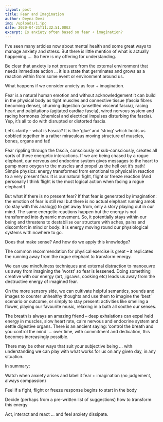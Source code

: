 ```yaml
---
layout: post
title: Fear and Imagination
author: Deyna Devi
img: /uploads/1.jpg
date: 2020-04-21T11:32:51.000Z
excerpt: Is anxiety often based on fear + imagination?
---
```

I’ve seen many articles now about mental health and some great ways to manage anxiety and stress. But there is little mention of what is actually happening …. So here is my offering for understanding.

Be clear that anxiety is not pressure from the external environment that needs immediate action … it is a state that germinates and grows as a reaction within from some event or environment around us.

What happens if we consider anxiety as fear + imagination.

Fear is a natural human emotion and without acknowledgement it can build in the physical body as tight muscles and connective tissue (fascia fibres becoming dense), churning digestion (unsettled visceral fascia), racing heart and palpitations (agitated cardiac fascia), wired nervous system and racing hormones (chemical and electrical impulses disturbing the fascia). Yep, it’s all to do with disrupted or distorted fascia.

Let’s clarify - what is Fascia? It is the ‘glue’ and ‘string’ which holds us cobbled together in a rather miraculous moving structure of muscles, bones, organs and fat!

Fear rippling through the fascia, consciously or sub-consciously, creates all sorts of these energetic interactions. If we are being chased by a rogue elephant, our nervous and endocrine system gives messages to the heart to pump more oxygen to the muscles and propel us the hell out it’s path! Simple physics: energy transformed from emotional to physical in reaction to a very present fear. It is our natural fight, flight or freeze reaction (And personally I think flight is the most logical action when facing a rogue elephant!)

But what if there is no present fear? If that fear is generated by imagination: the emotion of fear is still real but there is no actual elephant running amok (to stay with this analogy) to get away from, only a story playing out in our mind. The same energetic reactions happen but the energy is not transformed into dynamic movement. So, it potentially stays within our being and threatens to destabilise our structure with aches, pains and discomfort in mind or body: it is energy moving round our physiological systems with nowhere to go.

Does that make sense? And how do we apply this knowledge?

The common recommendation for physical exercise is great – it replicates the running away from the rogue elephant to transform energy.

We can use mindfulness techniques and external distraction to manoeuvre us away from imagining the ‘worst’ so fear is lessened. Doing something creative with our energy (art, jigsaws, cooking etc) leads us away from the destructive energy of imagined fear.

On the more sensory side, we can cultivate helpful semantics, sounds and images to counter unhealthy thoughts and use them to imagine the ‘best’ scenario or outcome, or simply to stay present: activities like smelling a flower, playing our favourite music, relaxing in a bath all soothe our senses.

The breath is always an amazing friend – deep exhalations can expel held energy in muscles, slow heart rate, calm nervous and endocrine system and settle digestive organs. There is an ancient saying: ‘control the breath and you control the mind’ … over time, with commitment and dedication, this becomes increasingly possible.

There may be other ways that suit your subjective being … with understanding we can play with what works for us on any given day, in any situation.

In summary:

Watch when anxiety arises and label it fear + imagination (no judgement, always compassion)

Feel if a fight, flight or freeze response begins to start in the body

Decide (perhaps from a pre-written list of suggestions) how to transform this energy

Act, interact and react … and feel anxiety dissipate.